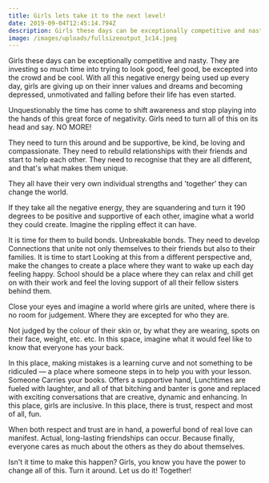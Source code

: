 ```yaml
---
title: Girls lets take it to the next level!
date: 2019-09-04T12:45:14.794Z
description: Girls these days can be exceptionally competitive and nasty.
image: /images/uploads/fullsizeoutput_1c14.jpeg
---
```

Girls these days can be exceptionally competitive and nasty. They are investing so much time into trying to look good, feel good, be excepted into the crowd and be cool. With all this negative energy being used up every day, girls are giving up on their inner values and dreams and becoming depressed, unmotivated and falling before their life has even started. 

Unquestionably the time has come to shift awareness and stop playing into the hands of this great force of negativity. Girls need to turn all of this on its head and say. NO MORE!

They need to turn this around and be supportive, be kind, be loving and compassionate. They need to rebuild relationships with their friends and start to help each other. They need to recognise that they are all different, and that's what makes them unique. 

They all have their very own individual strengths and 'together' they can change the world. 

If they take all the negative energy, they are squandering and turn it 190 degrees to be positive and supportive of each other, imagine what a world they could create. Imagine the rippling effect it can have.

It is time for them to build bonds. Unbreakable bonds. They need to develop Connections that unite not only themselves to their friends but also to their families. It is time to start Looking at this from a different perspective and, make the changes to create a place where they want to wake up each day feeling happy.  School should be a place where they can relax and chill get on with their work and feel the loving support of all their fellow sisters behind them. 

Close your eyes and imagine a world where girls are united, where there is no room for judgement. Where they are excepted for who they are. 

Not judged by the colour of their skin or, by what they are wearing, spots on their face, weight, etc. etc. In this space, imagine what it would feel like to know that everyone has your back. 

In this place, making mistakes is a learning curve and not something to be ridiculed — a place where someone steps in to help you with your lesson. Someone Carries your books. Offers a supportive hand, Lunchtimes are fueled with laughter, and all of that bitching and banter is gone and replaced with exciting conversations that are creative, dynamic and enhancing. In this place, girls are inclusive. In this place, there is trust, respect and most of all, fun. 

When both respect and trust are in hand, a powerful bond of real love can manifest. Actual, long-lasting friendships can occur. Because finally, everyone cares as much about the others as they do about themselves.

Isn't it time to make this happen? Girls,  you know you have the power to change all of this. Turn it around. Let us do it! Together!
